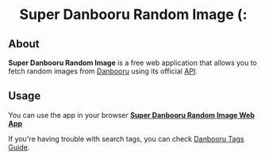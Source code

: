 <h1 align="center">Super Danbooru Random Image (:</h1>

## About

**Super Danbooru Random Image** is a free web application that allows you to fetch random images from [Danbooru](https://danbooru.donmai.us) using its official [API](https://danbooru.donmai.us/wiki_pages/help:api).

## Usage

You can use the app in your browser 
**[Super Danbooru Random Image Web App](https://yamuiuurubu.github.io/Danbooru-Random-Image/)**

If you're having trouble with search tags, you can check [Danbooru Tags Guide](https://danbooru.donmai.us/tags).